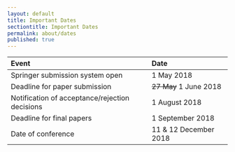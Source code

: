 ```yaml
---
layout: default
title: Important Dates
sectiontitle: Important Dates
permalink: about/dates
published: true
---
```


| Event | Date |
| :------------- |:-----------------------------------|
| Springer submission system open | 1 May 2018 |
| Deadline for paper submission | ~~27 May~~ 1 June 2018 |
| Notification of acceptance/rejection decisions | 1 August 2018  |
| Deadline for final papers | 1 September 2018 |
| Date of conference | 11 & 12 December 2018 |
